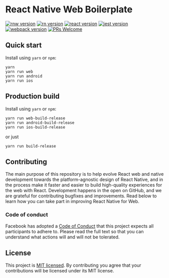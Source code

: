 # React Native Web Boilerplate

[![rnw version][rnw-badge]][rnw-url] [![rn version][rn-badge]][rn-url] [![react version][react-badge]][react-url] [![jest version][jest-badge]][jest-url] [![webpack version][webpack-badge]][webpack-url] [![PRs Welcome](https://img.shields.io/badge/PRs-welcome-brightgreen.svg)](https://reactjs.org/docs/how-to-contribute.html#your-first-pull-request)

## Quick start

Install using `yarn` or `npm`:

```
yarn
yarn run web
yarn run android
yarn run ios
```

## Production build

Install using `yarn` or `npm`:

```
yarn run web-build-release
yarn run android-build-release
yarn run ios-build-release
```

or just 
```
yarn run build-release
```

## Contributing

The main purpose of this repository is to help evolve React web and native
development towards the platform-agnostic design of React Native, and in the
process make it faster and easier to build high-quality experiences for the web
with React. Development happens in the open on GitHub, and we are grateful for
contributing bugfixes and improvements. Read below to learn how you can take
part in improving React Native for Web.

### Code of conduct

Facebook has adopted a [Code of Conduct][code-of-conduct] that this project
expects all participants to adhere to. Please read the full text so that you
can understand what actions will and will not be tolerated.

## License

This project is [MIT licensed](./LICENSE). By contributing you agree that your contributions will be licensed under its
MIT license.

[rn-badge]: https://img.shields.io/badge/RN-0.55.*-green.svg?style=flat
[rn-url]: https://facebook.github.io/react-native/
[react-badge]: https://img.shields.io/badge/React-16.3.*-green.svg?style=flat
[react-url]: https://reactjs.org/
[jest-badge]: https://img.shields.io/badge/Jest-22.4.*-green.svg?style=flat
[jest-url]: https://facebook.github.io/jest/
[webpack-badge]: https://img.shields.io/badge/Webpack-4-green.svg?style=flat
[webpack-url]: https://webpack.js.org/
[rnw-badge]: https://img.shields.io/badge/RNW-0.6.1-green.svg?style=flat
[rnw-url]: https://yarnpkg.com/en/package/react-native-web
[code-of-conduct]: https://code.facebook.com/codeofconduct
